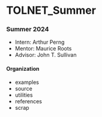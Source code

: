 # TOLNET_Summer

### Summer 2024
- Intern: Arthur Perng
- Mentor: Maurice Roots
- Advisor: John T. Sullivan

#### Organization
- examples
- source
- utilities
- references
- scrap
